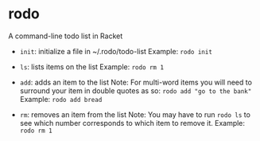 # rodo
A command-line todo list in Racket

* `init`: initialize a file in ~/.rodo/todo-list
	Example: `rodo init`

* `ls`: lists items on the list
	Example: `rodo rm 1`

* `add`: adds an item to the list
	Note: For multi-word items you will need to
	surround your item in double quotes as so:
	`rodo add "go to the bank"`
	Example: `rodo add bread`

* `rm`: removes an item from the list
	Note: You may have to run `rodo ls` to see which
	number corresponds to which item to remove it.
	Example: `rodo rm 1`
